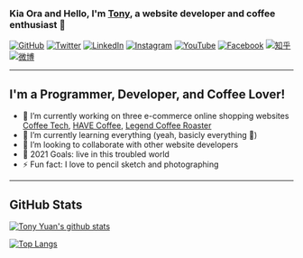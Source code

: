 ### Kia Ora and Hello, I'm [Tony](https://tony-yuan.tk), a website developer and coffee enthusiast 👋

<p align="left">
<a href="https://github.com/yuan901202"><img src="https://img.shields.io/github/followers/yuan901202?style=social" alt="GitHub"></a>
<a href="https://twitter.com/yuan901202"><img src="https://img.shields.io/twitter/follow/yuan901202?style=social" alt="Twitter"></a>
<a href="https://www.linkedin.com/in/yuan901202"><img src="https://img.shields.io/badge/LinkedIn--_.svg?style=social&logo=linkedin" alt="LinkedIn"></a>
<a href="https://www.instagram.com/yuan901202/"><img src="https://img.shields.io/badge/Instagram--_.svg?style=social&logo=instagram" alt="Instagram"></a>
<a href="https://www.youtube.com/user/yuan901202"><img src="https://img.shields.io/badge/YouTube--_.svg?style=social&logo=youtube" alt="YouTube"></a>
<a href="https://www.facebook.com/yuan901202"><img src="https://img.shields.io/badge/Facebook--_.svg?style=social&logo=facebook" alt="Facebook"></a>
<a href="https://www.zhihu.com/people/yuan901202"><img src="https://img.shields.io/badge/知乎--_.svg?style=social&logo=zhihu" alt="知乎"></a>
<a href="http://www.weibo.com/235679813"><img src="https://img.shields.io/badge/微博--_.svg?style=social&logo=sina-weibo" alt="微博"></a>
</p>

---

## I'm a Programmer, Developer, and Coffee Lover!

- 🔭 I’m currently working on three e-commerce online shopping websites [Coffee Tech](https://coffee-tech.co.nz), [HAVE Coffee](https://havecoffee.co.nz), [Legend Coffee Roaster](https://legend-coffee.com)
- 🌱 I’m currently learning everything (yeah, basicly everything 🤣)
- 👯 I’m looking to collaborate with other website developers
- 🥅 2021 Goals: live in this troubled world
- ⚡ Fun fact: I love to pencil sketch and photographing

---

## GitHub Stats

[![Tony Yuan's github stats](https://github-readme-stats.vercel.app/api?username=yuan901202&show_icons=true)](https://github.com/yuan901202)

[![Top Langs](https://github-readme-stats.vercel.app/api/top-langs/?username=yuan901202&layout=compact)](https://github.com/yuan901202)
